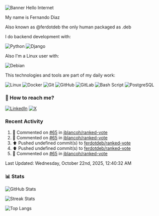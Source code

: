 ![Banner Hello Internet](https://capsule-render.vercel.app/api?type=blur&height=250&color=gradient&text=Hello%20Internet&reversal=false&fontColor=FFF)

My name is Fernando Diaz

Also known as @ferdotdeb the only human packaged as .deb

I do backend development with:

![Python](https://img.shields.io/badge/Python-14354C?style=flat&logo=python&logoColor=white)
![Django](https://img.shields.io/badge/Django-092E20?style=flat&logo=django&logoColor=white)

Also I'm a Linux user with:

![Debian](https://img.shields.io/badge/Debian-A81D33?style=flat&logo=debian&logoColor=white)

This technologies and tools are part of my daily work:

![Linux](https://img.shields.io/badge/Linux-FCC624?style=flat&logo=linux&logoColor=black) ![Docker](https://img.shields.io/badge/Docker-1D63ED?style=flat&logo=docker&logoColor=white) ![Git](https://img.shields.io/badge/Git-FC6D26?style=flat&logo=git&logoColor=white) ![GitHub](https://img.shields.io/badge/GitHub-181717?style=flat&logo=github&logoColor=white) ![GitLab](https://img.shields.io/badge/GitLab-FC6D26?style=flat&logo=gitlab&logoColor=white) ![Bash Script](https://img.shields.io/badge/Shell_Script-121011?style=flat&logo=gnu-bash&logoColor=white) ![PostgreSQL](https://img.shields.io/badge/PostgreSQL-4169E1?style=flat&logo=postgresql&logoColor=white)

### 🧭 How to reach me?

[![LinkedIn](https://img.shields.io/badge/LinkedIn-%230077B5.svg?logo=linkedin&logoColor=white)](https://linkedin.com/in/fernando-diaz-) [![X](https://img.shields.io/badge/-000000?style=flat&logo=x&logoColor=white)](https://x.com/ferdotdeb)

### Recent Activity

<!--RECENT_ACTIVITY:start-->
1. 💬 Commented on [#65](https://github.com/jblancoh/ranked-vote/pull/65#issuecomment-3429228792) in [jblancoh/ranked-vote](https://github.com/jblancoh/ranked-vote)<br>
2. 💬 Commented on [#65](https://github.com/jblancoh/ranked-vote/pull/65#discussion_r2449517179) in [jblancoh/ranked-vote](https://github.com/jblancoh/ranked-vote)<br>
3. ⬆️ Pushed undefined commit(s) to [ferdotdeb/ranked-vote](https://github.com/ferdotdeb/ranked-vote)<br>
4. ⬆️ Pushed undefined commit(s) to [ferdotdeb/ranked-vote](https://github.com/ferdotdeb/ranked-vote)<br>
5. 💬 Commented on [#65](https://github.com/jblancoh/ranked-vote/pull/65#discussion_r2449417304) in [jblancoh/ranked-vote](https://github.com/jblancoh/ranked-vote)<br>
<!--RECENT_ACTIVITY:end-->

<!--RECENT_ACTIVITY:last_update-->
Last Updated: Wednesday, October 22nd, 2025, 12:40:32 AM
<!--RECENT_ACTIVITY:last_update_end-->

### 📊 Stats

![GitHub Stats](https://github-readme-stats.vercel.app/api?username=ferdotdeb&theme=dark&hide_border=false&include_all_commits=false&count_private=false)

![Streak Stats](https://github-readme-streak-stats.herokuapp.com/?user=ferdotdeb&theme=dark&hide_border=false)

![Top Langs](https://github-readme-stats.vercel.app/api/top-langs/?username=ferdotdeb&theme=dark&hide_border=false&include_all_commits=false&count_private=false&layout=compact)
